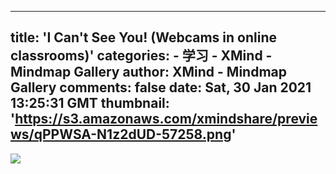 
---
title: 'I Can't See You! (Webcams in online classrooms)'
categories: 
    - 学习
    - XMind - Mindmap Gallery
author: XMind - Mindmap Gallery
comments: false
date: Sat, 30 Jan 2021 13:25:31 GMT
thumbnail: 'https://s3.amazonaws.com/xmindshare/previews/qPPWSA-N1z2dUD-57258.png'
---

<div>   
<img src="https://s3.amazonaws.com/xmindshare/previews/qPPWSA-N1z2dUD-57258.png" referrerpolicy="no-referrer">  
</div>
            